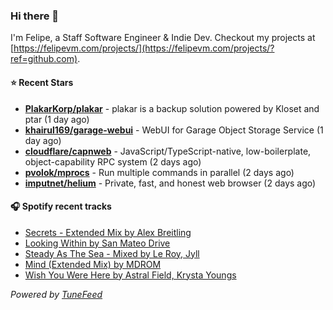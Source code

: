 ### Hi there 👋

I'm Felipe, a Staff Software Engineer & Indie Dev. Checkout my projects at [https://felipevm.com/projects/](https://felipevm.com/projects/?ref=github.com).

#### ⭐ Recent Stars
- **[PlakarKorp/plakar](https://github.com/PlakarKorp/plakar)** - plakar is a backup solution powered by Kloset and ptar (1 day ago)
- **[khairul169/garage-webui](https://github.com/khairul169/garage-webui)** - WebUI for Garage Object Storage Service (1 day ago)
- **[cloudflare/capnweb](https://github.com/cloudflare/capnweb)** - JavaScript/TypeScript-native, low-boilerplate, object-capability RPC system (2 days ago)
- **[pvolok/mprocs](https://github.com/pvolok/mprocs)** - Run multiple commands in parallel (2 days ago)
- **[imputnet/helium](https://github.com/imputnet/helium)** - Private, fast, and honest web browser (2 days ago)

#### 🎧 Spotify recent tracks
- [Secrets - Extended Mix by Alex Breitling](https://open.spotify.com/track/7awSqhAbkPJX5uk3guNL8N)
- [Looking Within by San Mateo Drive](https://open.spotify.com/track/6PBW9wQmr40Q7vmHYRG1dI)
- [Steady As The Sea - Mixed by Le Roy, Jyll](https://open.spotify.com/track/4CNVlpRtSUPMwNCKiwJvWB)
- [Mind (Extended Mix) by MDROM](https://open.spotify.com/track/0WYtFqP0G1R9agxzGIxTNW)
- [Wish You Were Here by Astral Field, Krysta Youngs](https://open.spotify.com/track/4T6B3xkMwMnl8F1U5ARqBU)

_Powered by [TuneFeed](https://tunefeed.app?ref=github.com)_
